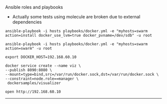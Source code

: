 Ansible roles and playbooks

* Actually some tests using molecule are broken due to external dependencies



```
ansible-playbook -i hosts playbooks/docker.yml -e "myhosts=swarm action=install docker_use_lvm=true docker_pvname=/dev/sdb" -u root
```


```
ansible-playbook -i hosts playbooks/docker.yml -e "myhosts=swarm action=swarm" -u root

```


```
export DOCKER_HOST=192.168.60.10
```

```
docker service create --name viz \
--publish 8090:8080 \
--mount=type=bind,src=/var/run/docker.sock,dst=/var/run/docker.sock \
--constraint=node.role==manager \
 dockersamples/visualizer
```


`open http://192.168.60.10`




----------------------------------



